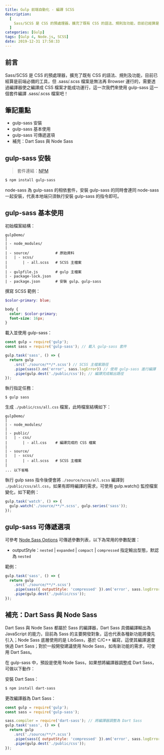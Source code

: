 ```yaml
---
title: Gulp 前端自動化 - 編譯 SCSS
description:
  [
    Sass/SCSS 是 CSS 的預處理器，擴充了既有 CSS 的語法、規則及功能，目前已經算是前端必備的工具，但 .sass/.scss 檔案是無法再 Browser 運行的，需要透過編譯器使之編譯成 CSS 檔案才能成功運行，這一次我們來使用 gulp-sass 這一個套件編譯 .sass/.scss 檔案吧！,
  ]
categories: [Gulp]
tags: [Gulp 4, Node.js, SCSS]
date: 2019-12-31 17:58:33
---
```


## 前言

Sass/SCSS 是 CSS 的預處理器，擴充了既有 CSS 的語法、規則及功能，目前已經算是前端必備的工具，但 .sass/.scss 檔案是無法再 Browser 運行的，需要透過編譯器使之編譯成 CSS 檔案才能成功運行，這一次我們來使用 gulp-sass 這一個套件編譯 .sass/.scss 檔案吧！

## 筆記重點

- gulp-sass 安裝
- gulp-sass 基本使用
- gulp-sass 可傳遞選項
- 補充：Dart Sass 與 Node Sass

## gulp-sass 安裝

> 套件連結：[NPM](https://www.npmjs.com/package/gulp-sass)

```bash
$ npm install gulp-sass
```

node-sass 為 gulp-sass 的相依套件，安裝 gulp-sass 的同時會連同 node-sass 一起安裝，代表本地端只須執行安裝 gulp-sass 的指令即可。

## gulp-sass 基本使用

初始檔案結構：

```plain
gulpDemo/
|
| - node_modules/
|
| - source/            # 原始資料
|   | - scss/
|       | - all.scss   # SCSS 主檔案
|
| - gulpfile.js        # gulp 主檔案
| - package-lock.json
| - package.json       # 安裝 gulp、gulp-sass
```

撰寫 SCSS 範例：

```scss
$color-primary: blue;

body {
  color: $color-primary;
  font-size: 16px;
}
```

載入並使用 gulp-sass：

```js
const gulp = require('gulp');
const sass = require('gulp-sass'); // 載入 gulp-sass 套件

gulp.task('sass', () => {
  return gulp
    .src('./source/**/*.scss') // SCSS 主檔案路徑
    .pipe(sass().on('error', sass.logError)) // 使用 gulp-sass 進行編譯
    .pipe(gulp.dest('./public/css')); // 編譯完成輸出路徑
});
```

執行指定任務：

```bsah
$ gulp sass
```

生成 `./public/css/all.css` 檔案，此時檔案結構如下：

```plain
gulpDemo/
|
| - node_modules/
|
| - public/
|   | - css/
|       | - all.css    # 編譯完成的 CSS 檔案
|
| - source/
|   | - scss/
|       | - all.scss   # SCSS 主檔案
|
... 以下省略
```

執行 gulp sass 指令後便會將 `./source/scss/all.scss` 編譯到 `./public/css/all.css`，如果有即時編譯的需求，可使用 gulp.watch() 監控檔案變化，如下範例：

```js
gulp.task('watch', () => {
  gulp.watch('./source/**/*.scss', gulp.series('sass'));
});
```

## gulp-sass 可傳遞選項

可參考 [Node Sass Options](https://github.com/sass/node-sass#options) 可傳遞參數列表，以下為常用的參數配置：

- outputStyle：`nested` | `expanded` | `compact` | `compressed`
  指定輸出型態，默認為 `nested`

範例：

```js
gulp.task('sass', () => {
  return gulp
    .src('./source/**/*.scss')
    .pipe(sass({ outputStyle: 'compressed' }).on('error', sass.logError))
    .pipe(gulp.dest('./public/css'));
});
```

## 補充：Dart Sass 與 Node Sass

<div class="note warning">Dart Sass 與 Node Sass 都屬於 Sass 的編譯器，Dart Sass 具備編譯輸出為 JavaScript 的能力，目前為 Sass 的主要開發對象，這也代表各種新功能將優先引入；Node Sass 底層使用的是 LibSass，基於 C/C++ 編寫，這使其編譯速度快過 Dart Sass；對於一般開發建議使用 Node Sass，如有新功能的需求，可使用 Dart Sass。</div>

在 gulp-sass 中，預設是使用 Node Sass，如果想將編譯器調整成 Dart Sass，可做以下動作：

安裝 Dart Sass：

```bash
$ npm install dart-sass
```

更改編譯器為 Dart Sass：

```js
const gulp = require('gulp');
const sass = require('gulp-sass');

sass.compiler = require('dart-sass'); // 將編譯器調整為 Dart Sass
gulp.task('sass', () => {
  return gulp
    .src('./source/**/*.scss')
    .pipe(sass({ outputStyle: 'compressed' }).on('error', sass.logError))
    .pipe(gulp.dest('./public/css'));
});
```
